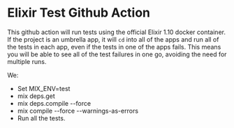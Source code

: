 # Elixir Test Github Action

This github action will run tests using the official Elixir 1.10 docker container. If the project is an umbrella app, it will `cd` into all of the apps and run all of the tests in each app, even if the tests in one of the apps fails. This means you will be able to see all of the test failures in one go, avoiding the need for multiple runs.

We:
  - Set MIX_ENV=test
  - mix deps.get
  - mix deps.compile --force
  - mix compile --force --warnings-as-errors
  - Run all the tests.
